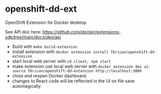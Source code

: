 # openshift-dd-ext
OpenShift Extension for Docker desktop

See API doc here: https://github.com/docker/extensions-sdk/tree/main/docs/dev/api

- Build with `make build-extension`
- install extension with `docker extension install fbricon/openshift-dd-extension`
- start local web server with `cd client; npm start`
- make extension use local web server with `docker extension dev ui-source fbricon/openshift-dd-extension http://localhost:3000`
- close and reopen Docker dashboard.
- changes to React code will be reflected in the UI on file save automagically.

